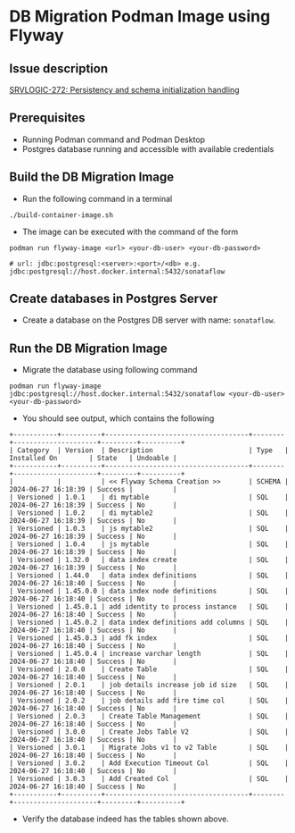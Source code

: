 # DB Migration Podman Image using Flyway

## Issue description
[SRVLOGIC-272: Persistency and schema initialization handling](https://issues.redhat.com/browse/SRVLOGIC-272)

## Prerequisites
* Running Podman command and Podman Desktop
* Postgres database running and accessible with available credentials

## Build the DB Migration Image
* Run the following command in a terminal
```shell
./build-container-image.sh
```
* The image can be executed with the command of the form
```shell
podman run flyway-image <url> <your-db-user> <your-db-password>

# url: jdbc:postgresql:<server>:<port>/<db> e.g. jdbc:postgresql://host.docker.internal:5432/sonataflow
```

## Create databases in Postgres Server
* Create a database on the Postgres DB server with name: `sonataflow`.

## Run the DB Migration Image
* Migrate the database using following command
```shell
podman run flyway-image jdbc:postgresql://host.docker.internal:5432/sonataflow <your-db-user> <your-db-password>
```
* You should see output, which contains the following
```text
+-----------+----------+------------------------------------+--------+---------------------+---------+----------+
| Category  | Version  | Description                        | Type   | Installed On        | State   | Undoable |
+-----------+----------+------------------------------------+--------+---------------------+---------+----------+
|           |          | << Flyway Schema Creation >>       | SCHEMA | 2024-06-27 16:18:39 | Success |          |
| Versioned | 1.0.1    | di mytable                         | SQL    | 2024-06-27 16:18:39 | Success | No       |
| Versioned | 1.0.2    | di mytable2                        | SQL    | 2024-06-27 16:18:39 | Success | No       |
| Versioned | 1.0.3    | js mytable2                        | SQL    | 2024-06-27 16:18:39 | Success | No       |
| Versioned | 1.0.4    | js mytable                         | SQL    | 2024-06-27 16:18:39 | Success | No       |
| Versioned | 1.32.0   | data index create                  | SQL    | 2024-06-27 16:18:39 | Success | No       |
| Versioned | 1.44.0   | data index definitions             | SQL    | 2024-06-27 16:18:40 | Success | No       |
| Versioned | 1.45.0.0 | data index node definitions        | SQL    | 2024-06-27 16:18:40 | Success | No       |
| Versioned | 1.45.0.1 | add identity to process instance   | SQL    | 2024-06-27 16:18:40 | Success | No       |
| Versioned | 1.45.0.2 | data index definitions add columns | SQL    | 2024-06-27 16:18:40 | Success | No       |
| Versioned | 1.45.0.3 | add fk index                       | SQL    | 2024-06-27 16:18:40 | Success | No       |
| Versioned | 1.45.0.4 | increase varchar length            | SQL    | 2024-06-27 16:18:40 | Success | No       |
| Versioned | 2.0.0    | Create Table                       | SQL    | 2024-06-27 16:18:40 | Success | No       |
| Versioned | 2.0.1    | job details increase job id size   | SQL    | 2024-06-27 16:18:40 | Success | No       |
| Versioned | 2.0.2    | job details add fire time col      | SQL    | 2024-06-27 16:18:40 | Success | No       |
| Versioned | 2.0.3    | Create Table Management            | SQL    | 2024-06-27 16:18:40 | Success | No       |
| Versioned | 3.0.0    | Create Jobs Table V2               | SQL    | 2024-06-27 16:18:40 | Success | No       |
| Versioned | 3.0.1    | Migrate Jobs v1 to v2 Table        | SQL    | 2024-06-27 16:18:40 | Success | No       |
| Versioned | 3.0.2    | Add Execution Timeout Col          | SQL    | 2024-06-27 16:18:40 | Success | No       |
| Versioned | 3.0.3    | Add Created Col                    | SQL    | 2024-06-27 16:18:40 | Success | No       |
+-----------+----------+------------------------------------+--------+---------------------+---------+----------+
```
* Verify the database indeed has the tables shown above.